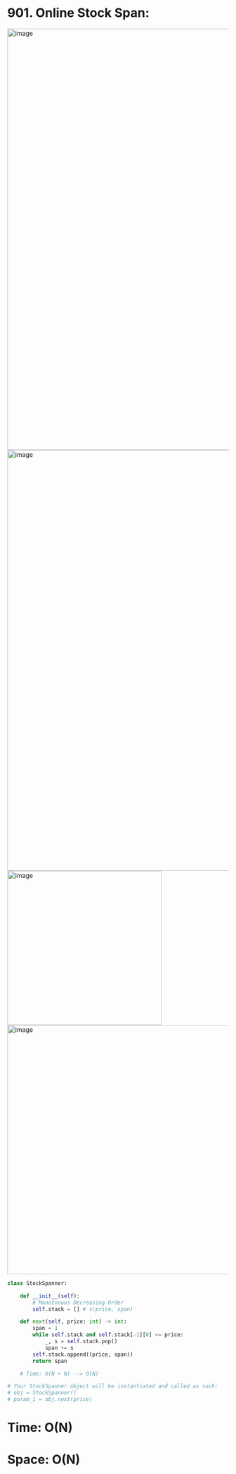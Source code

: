 # 901. Online Stock Span:

<img width="959" alt="image" src="https://github.com/jatinbhutka/LeetCode-2022/assets/35987583/fd324678-5d3a-4128-ad03-71e74d34c4d5">
<img width="958" alt="image" src="https://github.com/jatinbhutka/LeetCode-2022/assets/35987583/35e614c1-cb36-4cca-9054-f0b53dd67cde">
<img width="351" alt="image" src="https://github.com/jatinbhutka/LeetCode-2022/assets/35987583/d8e09496-4d20-4eda-bc35-ba7d6fb9ef3d">
<img width="567" alt="image" src="https://github.com/jatinbhutka/LeetCode-2022/assets/35987583/484366bc-4749-4a20-9821-4cd369ca0da1">



```python
class StockSpanner:

    def __init__(self):
        # Monotonous Decreasing Order
        self.stack = [] # s(price, span)

    def next(self, price: int) -> int:  
        span = 1
        while self.stack and self.stack[-1][0] <= price:
            _, s = self.stack.pop()
            span += s
        self.stack.append((price, span))
        return span

    # Time: O(N + N) --> O(N)

# Your StockSpanner object will be instantiated and called as such:
# obj = StockSpanner()
# param_1 = obj.next(price)
```

# Time: O(N)
# Space: O(N)
